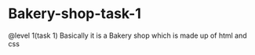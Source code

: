 # Bakery-shop-task-1
@level 1(task 1)
Basically it is a Bakery shop which is made up of html and css 
